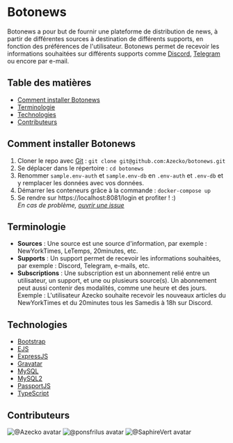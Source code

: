 # Botonews

Botonews a pour but de fournir une plateforme de distribution de news, à partir de différentes sources à destination de différents supports, en fonction des préférences de l'utilisateur. Botonews permet de recevoir les informations souhaitées sur différents supports comme [Discord](https://discord.com), [Telegram](https://telegram.org) ou encore par e-mail.

## Table des matières 
  - [Comment installer Botonews](#comment-installer-botonews)
  - [Terminologie](#terminologie)
  - [Technologies](#technologies)
  - [Contributeurs](#contributeurs)

## Comment installer Botonews

1. Cloner le repo avec [Git](https://git-scm.com/) : `git clone git@github.com:Azecko/botonews.git`
2. Se déplacer dans le répertoire : `cd botonews`
3. Renommer `sample.env-auth` et `sample.env-db` en `.env-auth` et `.env-db` et y remplacer les données avec vos données.
4. Démarrer les conteneurs grâce à la commande : `docker-compose up`
5. Se rendre sur https://localhost:8081/login et profiter ! :)  
*En cas de problème, [ouvrir une issue](https://github.com/Azecko/botonews/issues/new)*

## Terminologie

- **Sources** : Une source est une source d'information, par exemple : NewYorkTimes, LeTemps, 20minutes, etc.
- **Supports** : Un support permet de recevoir les informations souhaitées, par exemple : Discord, Telegram, e-mails, etc.
- **Subscriptions** : Une subscription est un abonnement relié entre un utilisateur, un support, et une ou plusieurs source(s). Un abonnement peut aussi contenir des modalités, comme une heure et des jours. Exemple : L'utilisateur Azecko souhaite recevoir les nouveaux articles du NewYorkTimes et du 20minutes tous les Samedis à 18h sur Discord.

## Technologies

- [Bootstrap](https://getbootstrap.com/)
- [EJS](https://ejs.co/)
- [ExpressJS](https://expressjs.com/fr/)
- [Gravatar](https://en.gravatar.com)
- [MySQL](https://www.mysql.com/fr/)
- [MySQL2](https://www.npmjs.com/package/mysql2)
- [PassportJS](https://www.passportjs.org/)
- [TypeScript](https://www.typescriptlang.org/)

## Contributeurs
<!-- start_contributors mode:bubble -->
![@Azecko avatar](https://images.weserv.nl/?url=https://avatars.githubusercontent.com/u/30987143?v=4&h=118&w=118&fit=cover&mask=circle&maxage=7d)
![@ponsfrilus avatar](https://images.weserv.nl/?url=https://avatars.githubusercontent.com/u/176002?v=4&h=118&w=118&fit=cover&mask=circle&maxage=7d)
![@SaphireVert avatar](https://images.weserv.nl/?url=https://avatars.githubusercontent.com/u/45922476?v=4&h=118&w=118&fit=cover&mask=circle&maxage=7d)
<!-- end_contributors -->
